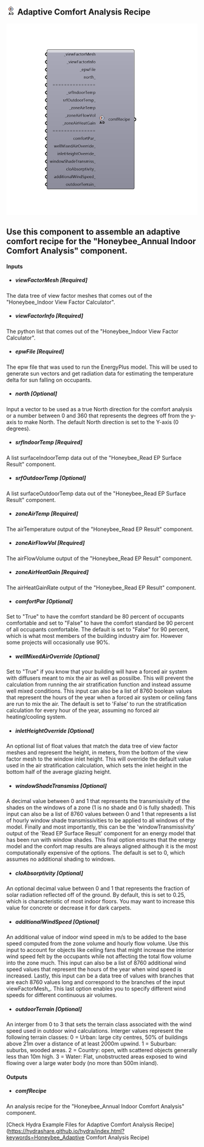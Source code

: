 ## ![](../../images/icons/Adaptive_Comfort_Analysis_Recipe.png) Adaptive Comfort Analysis Recipe

![](../../images/components/Adaptive_Comfort_Analysis_Recipe.png)

Use this component to assemble an adaptive comfort recipe for the "Honeybee_Annual Indoor Comfort Analysis" component.
 -
 

#### Inputs
* ##### viewFactorMesh [Required]
The data tree of view factor meshes that comes out of the  "Honeybee_Indoor View Factor Calculator".
* ##### viewFactorInfo [Required]
The python list that comes out of the  "Honeybee_Indoor View Factor Calculator".
* ##### epwFile [Required]
The epw file that was used to run the EnergyPlus model.  This will be used to generate sun vectors and get radiation data for estimating the temperature delta for sun falling on occupants.
* ##### north [Optional]
Input a vector to be used as a true North direction for the comfort analysis or a number between 0 and 360 that represents the degrees off from the y-axis to make North.  The default North direction is set to the Y-axis (0 degrees).
* ##### srfIndoorTemp [Required]
A list surfaceIndoorTemp data out of the "Honeybee_Read EP Surface Result" component.
* ##### srfOutdoorTemp [Optional]
A list surfaceOutdoorTemp data out of the "Honeybee_Read EP Surface Result" component.
* ##### zoneAirTemp [Required]
The airTemperature output of the "Honeybee_Read EP Result" component.
* ##### zoneAirFlowVol [Required]
The airFlowVolume output of the "Honeybee_Read EP Result" component.
* ##### zoneAirHeatGain [Required]
The airHeatGainRate output of the "Honeybee_Read EP Result" component.
* ##### comfortPar [Optional]
Set to "True" to have the comfort standard be 80 percent of occupants comfortable and set to "False" to have the comfort standard be 90 percent of all occupants comfortable.  The default is set to "False" for 90 percent, which is what most members of the building industry aim for.  However some projects will occasionally use 90%.
* ##### wellMixedAirOverride [Optional]
Set to "True" if you know that your building will have a forced air system with diffusers meant to mix the air as well as possilbe.  This will prevent the calculation from running the air stratification function and instead assume well mixed conditions.  This input can also be a list of 8760 boolean values that represent the hours of the year when a forced air system or ceiling fans are run to mix the air.  The default is set to 'False' to run the stratification calculation for every hour of the year, assuming no forced air heating/cooling system.
* ##### inletHeightOverride [Optional]
An optional list of float values that match the data tree of view factor meshes and represent the height, in meters, from the bottom of the view factor mesh to the window inlet height.  This will override the default value used in the air stratification calculation, which sets the inlet height in the bottom half of the average glazing height.
* ##### windowShadeTransmiss [Optional]
A decimal value between 0 and 1 that represents the transmissivity of the shades on the windows of a zone (1 is no shade and 0 is fully shaded).  This input can also be a list of 8760 values between 0 and 1 that represents a list of hourly window shade transmissivities to be applied to all windows of the model. Finally and most importantly, this can be the 'windowTransmissivity' output of the 'Read EP Surface Result' component for an energy model that has been run with window shades.  This final option ensures that the energy model and the confort map results are always aligned although it is the most computationally expensive of the options.  The default is set to 0, which assumes no additional shading to windows.
* ##### cloAbsorptivity [Optional]
An optional decimal value between 0 and 1 that represents the fraction of solar radiation reflected off of the ground.  By default, this is set to 0.25, which is characteristic of most indoor floors.  You may want to increase this value for concrete or decrease it for dark carpets.
* ##### additionalWindSpeed [Optional]
An additional value of indoor wind speed in m/s to be added to the base speed computed from the zone volume and hourly flow volume.  Use this input to account for objects like ceiling fans that might increase the interior wind speed felt by the occupants while not affecting the total flow volume into the zone much. This input can also be a list of 8760 additional wind speed values that represent the hours of the year when wind speed is increased.  Lastly, this input can be a data tree of values with branches that are each 8760 values long and correspond to the branches of the input viewFactorMesh_.  This last option enables you to specify different wind speeds for different continuous air volumes.
* ##### outdoorTerrain [Optional]
An interger from 0 to 3 that sets the terrain class associated with the wind speed used in outdoor wind calculations. Interger values represent the following terrain classes:
 0 = Urban: large city centres, 50% of buildings above 21m over a distance of at least 2000m upwind.
 1 = Suburban: suburbs, wooded areas.
 2 = Country: open, with scattered objects generally less than 10m high.
 3 = Water: Flat, unobstructed areas exposed to wind flowing over a large water body (no more than 500m inland).

#### Outputs
* ##### comfRecipe
An analysis recipe for the "Honeybee_Annual Indoor Comfort Analysis" component.


[Check Hydra Example Files for Adaptive Comfort Analysis Recipe](https://hydrashare.github.io/hydra/index.html?keywords=Honeybee_Adaptive Comfort Analysis Recipe)